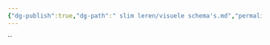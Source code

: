 ```yaml
---
{"dg-publish":true,"dg-path":" slim leren/visuele schema's.md","permalink":"/ slim leren/visuele schema's/","created":"2025-06-04T13:25:55.058+02:00","updated":"2025-06-03T21:43:16.276+02:00"}
---
```



``
<style> .container {font-family: sans-serif; text-align: center;} .button-wrapper button {z-index: 1;height: 40px; width: 100px; margin: 10px;padding: 5px;} .excalidraw .App-menu_top .buttonList { display: flex;} .excalidraw-wrapper { height: 800px; margin: 50px; position: relative;} :root[dir="ltr"] .excalidraw .layer-ui__wrapper .zen-mode-transition.App-menu_bottom--transition-left {transform: none;} </style><script src="https://cdn.jsdelivr.net/npm/react@17/umd/react.production.min.js"></script><script src="https://cdn.jsdelivr.net/npm/react-dom@17/umd/react-dom.production.min.js"></script><script type="text/javascript" src="https://cdn.jsdelivr.net/npm/@excalidraw/excalidraw@0/dist/excalidraw.production.min.js"></script><div id="Drawing_2025-03-13_1020.38.excalidraw.md1"></div><script>(function(){const InitialData={"type":"excalidraw","version":2,"source":"https://github.com/zsviczian/obsidian-excalidraw-plugin/releases/tag/2.9.2","elements":[{"id":"ElZB5f3x4llQ-mODspaz1","type":"line","x":-418.5,"y":-240.59375,"width":800,"height":8,"angle":0,"strokeColor":"#1e1e1e","backgroundColor":"transparent","fillStyle":"solid","strokeWidth":2,"strokeStyle":"solid","roughness":1,"opacity":100,"groupIds":[],"frameId":null,"index":"a0","roundness":{"type":2},"seed":885274155,"version":149,"versionNonce":20077509,"isDeleted":false,"boundElements":[],"updated":1741857744756,"link":null,"locked":false,"points":[[0,0],[800,8]],"lastCommittedPoint":null,"startBinding":null,"endBinding":null,"startArrowhead":null,"endArrowhead":null},{"id":"aMv6GolJ0O2Vq8wg04HEv","type":"line","x":-335.5,"y":-239.59375,"width":3,"height":56,"angle":0,"strokeColor":"#1e1e1e","backgroundColor":"transparent","fillStyle":"solid","strokeWidth":2,"strokeStyle":"solid","roughness":1,"opacity":100,"groupIds":[],"frameId":null,"index":"a1","roundness":{"type":2},"seed":1616681765,"version":16,"versionNonce":1214473765,"isDeleted":false,"boundElements":[],"updated":1741857765124,"link":null,"locked":false,"points":[[0,0],[-3,-56]],"lastCommittedPoint":null,"startBinding":null,"endBinding":null,"startArrowhead":null,"endArrowhead":null},{"id":"gs_4dFq6Kgf_EiS15-rbx","type":"line","x":-200.5,"y":-236.59375,"width":2,"height":78,"angle":0,"strokeColor":"#1e1e1e","backgroundColor":"transparent","fillStyle":"solid","strokeWidth":2,"strokeStyle":"solid","roughness":1,"opacity":100,"groupIds":[],"frameId":null,"index":"a2","roundness":{"type":2},"seed":96295301,"version":33,"versionNonce":1515796299,"isDeleted":false,"boundElements":[],"updated":1741857771024,"link":null,"locked":false,"points":[[0,0],[-2,-78]],"lastCommittedPoint":null,"startBinding":null,"endBinding":null,"startArrowhead":null,"endArrowhead":null},{"id":"n0H9KME-GVTWUby5y_TR5","type":"line","x":16.5,"y":-236.59375,"width":1,"height":47,"angle":0,"strokeColor":"#1e1e1e","backgroundColor":"transparent","fillStyle":"solid","strokeWidth":2,"strokeStyle":"solid","roughness":1,"opacity":100,"groupIds":[],"frameId":null,"index":"a3","roundness":{"type":2},"seed":2020218347,"version":22,"versionNonce":299564747,"isDeleted":false,"boundElements":[],"updated":1741857775124,"link":null,"locked":false,"points":[[0,0],[-1,-47]],"lastCommittedPoint":null,"startBinding":null,"endBinding":null,"startArrowhead":null,"endArrowhead":null},{"id":"DMqW-SEkgPmnFFIGJa0aI","type":"line","x":190.5,"y":-232.59375,"width":3,"height":86,"angle":0,"strokeColor":"#1e1e1e","backgroundColor":"transparent","fillStyle":"solid","strokeWidth":2,"strokeStyle":"solid","roughness":1,"opacity":100,"groupIds":[],"frameId":null,"index":"a4","roundness":{"type":2},"seed":2068245867,"version":82,"versionNonce":610607371,"isDeleted":false,"boundElements":[],"updated":1741857782124,"link":null,"locked":false,"points":[[0,0],[-3,-86]],"lastCommittedPoint":null,"startBinding":null,"endBinding":null,"startArrowhead":null,"endArrowhead":null},{"id":"mm4Q3yT8Cr6cUrhJzGjYT","type":"line","x":333.5,"y":-233.59375,"width":3,"height":114,"angle":0,"strokeColor":"#1e1e1e","backgroundColor":"transparent","fillStyle":"solid","strokeWidth":2,"strokeStyle":"solid","roughness":1,"opacity":100,"groupIds":[],"frameId":null,"index":"a5","roundness":{"type":2},"seed":1959970731,"version":54,"versionNonce":124146315,"isDeleted":false,"boundElements":[],"updated":1741857785825,"link":null,"locked":false,"points":[[0,0],[-3,-114]],"lastCommittedPoint":null,"startBinding":null,"endBinding":null,"startArrowhead":null,"endArrowhead":null},{"id":"NoMp_XJcno2FdDnA7lvRu","type":"arrow","x":379.5,"y":-231.59375,"width":20,"height":0,"angle":0,"strokeColor":"#1e1e1e","backgroundColor":"transparent","fillStyle":"solid","strokeWidth":2,"strokeStyle":"solid","roughness":1,"opacity":100,"groupIds":[],"frameId":null,"index":"a7","roundness":{"type":2},"seed":979284651,"version":12,"versionNonce":1693546091,"isDeleted":false,"boundElements":[],"updated":1741857813541,"link":null,"locked":false,"points":[[0,0],[20,0]],"lastCommittedPoint":null,"startBinding":null,"endBinding":null,"startArrowhead":null,"endArrowhead":"arrow","elbowed":false},{"id":"VODS1s5f","type":"text","x":-367.5,"y":-322.59375,"width":60.719940185546875,"height":25,"angle":0,"strokeColor":"#1e1e1e","backgroundColor":"transparent","fillStyle":"solid","strokeWidth":2,"strokeStyle":"solid","roughness":1,"opacity":100,"groupIds":[],"frameId":null,"index":"a9","roundness":null,"seed":414068549,"version":26,"versionNonce":1742741995,"isDeleted":false,"boundElements":[],"updated":1741857875824,"link":null,"locked":false,"text":"stap 1","rawText":"stap 1","fontSize":20,"fontFamily":5,"textAlign":"left","verticalAlign":"top","containerId":null,"originalText":"stap 1","autoResize":true,"lineHeight":1.25},{"id":"JbuYMb56","type":"text","x":-243.85997009277344,"y":-351.09375,"width":66.179931640625,"height":25,"angle":0,"strokeColor":"#1e1e1e","backgroundColor":"transparent","fillStyle":"solid","strokeWidth":2,"strokeStyle":"solid","roughness":1,"opacity":100,"groupIds":[],"frameId":null,"index":"aB","roundness":null,"seed":643515851,"version":32,"versionNonce":638441323,"isDeleted":false,"boundElements":[],"updated":1741857917706,"link":null,"locked":false,"text":"stap 2","rawText":"stap 2","fontSize":20,"fontFamily":5,"textAlign":"left","verticalAlign":"top","containerId":null,"originalText":"stap 2","autoResize":true,"lineHeight":1.25},{"id":"Z4ZeOHoW","type":"text","x":-18.859970092773438,"y":-318.09375,"width":64.33993530273438,"height":25,"angle":0,"strokeColor":"#1e1e1e","backgroundColor":"transparent","fillStyle":"solid","strokeWidth":2,"strokeStyle":"solid","roughness":1,"opacity":100,"groupIds":[],"frameId":null,"index":"aD","roundness":null,"seed":1390622181,"version":39,"versionNonce":649387589,"isDeleted":false,"boundElements":[],"updated":1741857922739,"link":null,"locked":false,"text":"stap 3","rawText":"stap 3","fontSize":20,"fontFamily":5,"textAlign":"left","verticalAlign":"top","containerId":null,"originalText":"stap 3","autoResize":true,"lineHeight":1.25},{"id":"N90xvrM2","type":"text","x":151.14002990722656,"y":-356.09375,"width":63.87992858886719,"height":25,"angle":0,"strokeColor":"#1e1e1e","backgroundColor":"transparent","fillStyle":"solid","strokeWidth":2,"strokeStyle":"solid","roughness":1,"opacity":100,"groupIds":[],"frameId":null,"index":"aF","roundness":null,"seed":260766059,"version":45,"versionNonce":1691006731,"isDeleted":false,"boundElements":[],"updated":1741857930123,"link":null,"locked":false,"text":"stap 4","rawText":"stap 4","fontSize":20,"fontFamily":5,"textAlign":"left","verticalAlign":"top","containerId":null,"originalText":"stap 4","autoResize":true,"lineHeight":1.25},{"id":"7HD0UzXm","type":"text","x":297.14002990722656,"y":-380.09375,"width":64.53993225097656,"height":25,"angle":0,"strokeColor":"#1e1e1e","backgroundColor":"transparent","fillStyle":"solid","strokeWidth":2,"strokeStyle":"solid","roughness":1,"opacity":100,"groupIds":[],"frameId":null,"index":"aH","roundness":null,"seed":1840304075,"version":42,"versionNonce":272046245,"isDeleted":false,"boundElements":[],"updated":1741857943276,"link":null,"locked":false,"text":"stap 5","rawText":"stap 5","fontSize":20,"fontFamily":5,"textAlign":"left","verticalAlign":"top","containerId":null,"originalText":"stap 5","autoResize":true,"lineHeight":1.25},{"id":"jO2MHjgP","type":"text","x":-410.5,"y":-217.59375,"width":197.37982177734375,"height":25,"angle":0,"strokeColor":"#1e1e1e","backgroundColor":"transparent","fillStyle":"solid","strokeWidth":2,"strokeStyle":"solid","roughness":1,"opacity":100,"groupIds":[],"frameId":null,"index":"aJ","roundness":null,"seed":2108355429,"version":26,"versionNonce":1184980677,"isDeleted":false,"boundElements":[],"updated":1741858433577,"link":null,"locked":false,"text":"tijdlijn: eerst en dan","rawText":"tijdlijn: eerst en dan","fontSize":20,"fontFamily":5,"textAlign":"left","verticalAlign":"top","containerId":null,"originalText":"tijdlijn: eerst en dan","autoResize":true,"lineHeight":1.25},{"id":"yJheRbMR7kzxA9UC6064B","type":"ellipse","x":-378.5,"y":-135.59375,"width":166,"height":162,"angle":0,"strokeColor":"#1e1e1e","backgroundColor":"transparent","fillStyle":"solid","strokeWidth":2,"strokeStyle":"solid","roughness":1,"opacity":100,"groupIds":[],"frameId":null,"index":"aK","roundness":{"type":2},"seed":1940169701,"version":103,"versionNonce":1490868939,"isDeleted":false,"boundElements":[],"updated":1741857969042,"link":null,"locked":false},{"id":"JJvx6Yp42t0oNmbIh6sSs","type":"ellipse","x":-291.5,"y":-136.59375,"width":166,"height":162,"angle":0,"strokeColor":"#1e1e1e","backgroundColor":"transparent","fillStyle":"solid","strokeWidth":2,"strokeStyle":"solid","roughness":1,"opacity":100,"groupIds":[],"frameId":null,"index":"aL","roundness":{"type":2},"seed":245462565,"version":155,"versionNonce":27761131,"isDeleted":false,"boundElements":[],"updated":1741857979341,"link":null,"locked":false},{"id":"mTATrVQV","type":"text","x":-331.5,"y":48.40625,"width":128.09988403320312,"height":75,"angle":0,"strokeColor":"#1e1e1e","backgroundColor":"transparent","fillStyle":"solid","strokeWidth":2,"strokeStyle":"solid","roughness":1,"opacity":100,"groupIds":[],"frameId":null,"index":"aM","roundness":null,"seed":468998955,"version":53,"versionNonce":187137099,"isDeleted":false,"boundElements":[],"updated":1741858382452,"link":null,"locked":false,"text":"venn diagram:\ngelijk en\nverschillend","rawText":"venn diagram: gelijk en verschillend","fontSize":20,"fontFamily":5,"textAlign":"left","verticalAlign":"top","containerId":null,"originalText":"venn diagram: gelijk en verschillend","autoResize":false,"lineHeight":1.25},{"id":"7UPzc1JG","type":"text","x":-332.5,"y":-58.59375,"width":11.519989013671875,"height":25,"angle":0,"strokeColor":"#1e1e1e","backgroundColor":"transparent","fillStyle":"solid","strokeWidth":2,"strokeStyle":"solid","roughness":1,"opacity":100,"groupIds":[],"frameId":null,"index":"aN","roundness":null,"seed":868427051,"version":4,"versionNonce":2013139211,"isDeleted":false,"boundElements":[],"updated":1741858012320,"link":null,"locked":false,"text":"a","rawText":"a","fontSize":20,"fontFamily":5,"textAlign":"left","verticalAlign":"top","containerId":null,"originalText":"a","autoResize":true,"lineHeight":1.25},{"id":"N36SQjpf","type":"text","x":-176.5,"y":-50.59375,"width":11.099990844726562,"height":25,"angle":0,"strokeColor":"#1e1e1e","backgroundColor":"transparent","fillStyle":"solid","strokeWidth":2,"strokeStyle":"solid","roughness":1,"opacity":100,"groupIds":[],"frameId":null,"index":"aO","roundness":null,"seed":1479510603,"version":4,"versionNonce":716900907,"isDeleted":false,"boundElements":[],"updated":1741858021683,"link":null,"locked":false,"text":"b","rawText":"b","fontSize":20,"fontFamily":5,"textAlign":"left","verticalAlign":"top","containerId":null,"originalText":"b","autoResize":true,"lineHeight":1.25},{"id":"vf618yZw","type":"text","x":-250.5,"y":-86.59375,"width":11.519989013671875,"height":25,"angle":0,"strokeColor":"#1e1e1e","backgroundColor":"transparent","fillStyle":"solid","strokeWidth":2,"strokeStyle":"solid","roughness":1,"opacity":100,"groupIds":[],"frameId":null,"index":"aP","roundness":null,"seed":1019591013,"version":6,"versionNonce":1210858053,"isDeleted":false,"boundElements":[],"updated":1741858033681,"link":null,"locked":false,"text":"a","rawText":"a","fontSize":20,"fontFamily":5,"textAlign":"left","verticalAlign":"top","containerId":null,"originalText":"a","autoResize":true,"lineHeight":1.25},{"id":"v6jPzrWm","type":"text","x":-266.5,"y":-55.59375,"width":21.259979248046875,"height":25,"angle":0,"strokeColor":"#1e1e1e","backgroundColor":"transparent","fillStyle":"solid","strokeWidth":2,"strokeStyle":"solid","roughness":1,"opacity":100,"groupIds":[],"frameId":null,"index":"aQ","roundness":null,"seed":429304229,"version":12,"versionNonce":973527173,"isDeleted":false,"boundElements":[],"updated":1741858053492,"link":null,"locked":false,"text":"en","rawText":"en","fontSize":20,"fontFamily":5,"textAlign":"left","verticalAlign":"top","containerId":null,"originalText":"en","autoResize":true,"lineHeight":1.25},{"id":"sMusfrwt","type":"text","x":-253.5,"y":-19.59375,"width":22,"height":25,"angle":0,"strokeColor":"#1e1e1e","backgroundColor":"transparent","fillStyle":"solid","strokeWidth":2,"strokeStyle":"solid","roughness":1,"opacity":100,"groupIds":[],"frameId":null,"index":"aR","roundness":null,"seed":204215371,"version":7,"versionNonce":646375083,"isDeleted":false,"boundElements":[],"updated":1741858049659,"link":null,"locked":false,"text":"b","rawText":"b","fontSize":20,"fontFamily":5,"textAlign":"left","verticalAlign":"top","containerId":null,"originalText":"b","autoResize":false,"lineHeight":1.25},{"id":"gHy1-JvJ1Zra0R6bXMB5p","type":"line","x":112.5,"y":-125.59375,"width":244,"height":2,"angle":0,"strokeColor":"#1e1e1e","backgroundColor":"transparent","fillStyle":"solid","strokeWidth":2,"strokeStyle":"solid","roughness":1,"opacity":100,"groupIds":[],"frameId":null,"index":"aS","roundness":{"type":2},"seed":1748223883,"version":127,"versionNonce":1689424965,"isDeleted":false,"boundElements":[],"updated":1741858087392,"link":null,"locked":false,"points":[[0,0],[128,1],[244,2]],"lastCommittedPoint":null,"startBinding":null,"endBinding":null,"startArrowhead":null,"endArrowhead":null},{"id":"lAo6XKXS6fopJJiWhDVXt","type":"line","x":231.5,"y":-123.59375,"width":0,"height":205,"angle":0,"strokeColor":"#1e1e1e","backgroundColor":"transparent","fillStyle":"solid","strokeWidth":2,"strokeStyle":"solid","roughness":1,"opacity":100,"groupIds":[],"frameId":null,"index":"aT","roundness":{"type":2},"seed":1212269477,"version":74,"versionNonce":236292229,"isDeleted":false,"boundElements":[],"updated":1741858093840,"link":null,"locked":false,"points":[[0,0],[0,205]],"lastCommittedPoint":null,"startBinding":null,"endBinding":null,"startArrowhead":null,"endArrowhead":null},{"id":"20iOGgS6","type":"text","x":154.5,"y":-147.59375,"width":37.199951171875,"height":25,"angle":0,"strokeColor":"#1e1e1e","backgroundColor":"transparent","fillStyle":"solid","strokeWidth":2,"strokeStyle":"solid","roughness":1,"opacity":100,"groupIds":[],"frameId":null,"index":"aU","roundness":null,"seed":1128983787,"version":7,"versionNonce":105968517,"isDeleted":false,"boundElements":[],"updated":1741858112376,"link":null,"locked":false,"text":"niet","rawText":"niet","fontSize":20,"fontFamily":5,"textAlign":"left","verticalAlign":"top","containerId":null,"originalText":"niet","autoResize":true,"lineHeight":1.25},{"id":"kWZWdaiy","type":"text","x":292.5,"y":-149.59375,"width":29.0999755859375,"height":25,"angle":0,"strokeColor":"#1e1e1e","backgroundColor":"transparent","fillStyle":"solid","strokeWidth":2,"strokeStyle":"solid","roughness":1,"opacity":100,"groupIds":[],"frameId":null,"index":"aX","roundness":null,"seed":1278303877,"version":6,"versionNonce":2062674283,"isDeleted":false,"boundElements":[],"updated":1741858121608,"link":null,"locked":false,"text":"wel","rawText":"wel","fontSize":20,"fontFamily":5,"textAlign":"left","verticalAlign":"top","containerId":null,"originalText":"wel","autoResize":true,"lineHeight":1.25},{"id":"OAAYH38c","type":"text","x":136.5,"y":88.40625,"width":213.039794921875,"height":25,"angle":0,"strokeColor":"#1e1e1e","backgroundColor":"transparent","fillStyle":"solid","strokeWidth":2,"strokeStyle":"solid","roughness":1,"opacity":100,"groupIds":[],"frameId":null,"index":"aY","roundness":null,"seed":57115659,"version":27,"versionNonce":1453822475,"isDeleted":false,"boundElements":[],"updated":1741858402302,"link":null,"locked":false,"text":"T-kaart: welles nietes","rawText":"T-kaart: welles nietes","fontSize":20,"fontFamily":5,"textAlign":"left","verticalAlign":"top","containerId":null,"originalText":"T-kaart: welles nietes","autoResize":true,"lineHeight":1.25},{"id":"aI1fRU3FKuM7IyY-6ELR-","type":"arrow","x":-366.5,"y":323.40625,"width":712,"height":3,"angle":0,"strokeColor":"#1e1e1e","backgroundColor":"transparent","fillStyle":"solid","strokeWidth":2,"strokeStyle":"solid","roughness":1,"opacity":100,"groupIds":[],"frameId":null,"index":"aa","roundness":{"type":2},"seed":1643990059,"version":130,"versionNonce":1292809931,"isDeleted":false,"boundElements":[],"updated":1741858167176,"link":null,"locked":false,"points":[[0,0],[712,3]],"lastCommittedPoint":null,"startBinding":null,"endBinding":null,"startArrowhead":null,"endArrowhead":"arrow","elbowed":false},{"id":"HejSiabGj2FIKTumb5Xlo","type":"line","x":-307.5,"y":229.40625,"width":90,"height":98,"angle":0,"strokeColor":"#1e1e1e","backgroundColor":"transparent","fillStyle":"solid","strokeWidth":2,"strokeStyle":"solid","roughness":1,"opacity":100,"groupIds":[],"frameId":null,"index":"ab","roundness":{"type":2},"seed":121873771,"version":63,"versionNonce":1418550117,"isDeleted":false,"boundElements":[],"updated":1741858177392,"link":null,"locked":false,"points":[[0,0],[90,98]],"lastCommittedPoint":null,"startBinding":null,"endBinding":null,"startArrowhead":null,"endArrowhead":null},{"id":"OkkzjRy_urBIuMkCn1kIK","type":"line","x":-148.24805254898968,"y":228.78733612071724,"width":90,"height":98,"angle":0,"strokeColor":"#1e1e1e","backgroundColor":"transparent","fillStyle":"solid","strokeWidth":2,"strokeStyle":"solid","roughness":1,"opacity":100,"groupIds":[],"frameId":null,"index":"ac","roundness":{"type":2},"seed":984971653,"version":108,"versionNonce":645596875,"isDeleted":false,"boundElements":[],"updated":1741858234276,"link":null,"locked":false,"points":[[0,0],[90,98]],"lastCommittedPoint":null,"startBinding":null,"endBinding":null,"startArrowhead":null,"endArrowhead":null},{"id":"HrD2UoheiaH7OX2kRLCwk","type":"line","x":-9.248052548989676,"y":224.78733612071724,"width":90,"height":98,"angle":0,"strokeColor":"#1e1e1e","backgroundColor":"transparent","fillStyle":"solid","strokeWidth":2,"strokeStyle":"solid","roughness":1,"opacity":100,"groupIds":[],"frameId":null,"index":"ad","roundness":{"type":2},"seed":868010917,"version":87,"versionNonce":951513611,"isDeleted":false,"boundElements":[],"updated":1741858208991,"link":null,"locked":false,"points":[[0,0],[90,98]],"lastCommittedPoint":null,"startBinding":null,"endBinding":null,"startArrowhead":null,"endArrowhead":null},{"id":"QX5pu25RxxCINKa2ZjjB5","type":"line","x":172.75194745101032,"y":227.78733612071724,"width":90,"height":98,"angle":0,"strokeColor":"#1e1e1e","backgroundColor":"transparent","fillStyle":"solid","strokeWidth":2,"strokeStyle":"solid","roughness":1,"opacity":100,"groupIds":[],"frameId":null,"index":"ae","roundness":{"type":2},"seed":100651461,"version":82,"versionNonce":1956596139,"isDeleted":false,"boundElements":[],"updated":1741858200227,"link":null,"locked":false,"points":[[0,0],[90,98]],"lastCommittedPoint":null,"startBinding":null,"endBinding":null,"startArrowhead":null,"endArrowhead":null},{"id":"-vkP0NN_Tsq2fFNP831SN","type":"line","x":-215.5,"y":328.40625,"width":97,"height":83,"angle":0,"strokeColor":"#1e1e1e","backgroundColor":"transparent","fillStyle":"solid","strokeWidth":2,"strokeStyle":"solid","roughness":1,"opacity":100,"groupIds":[],"frameId":null,"index":"af","roundness":{"type":2},"seed":250522309,"version":78,"versionNonce":1828236485,"isDeleted":false,"boundElements":[],"updated":1741858269243,"link":null,"locked":false,"points":[[0,0],[-97,83]],"lastCommittedPoint":null,"startBinding":null,"endBinding":null,"startArrowhead":null,"endArrowhead":null},{"id":"MEVmjQqGbBSbEOAguqe1P","type":"line","x":-55.99537411986854,"y":325.8783810023219,"width":97,"height":83,"angle":0,"strokeColor":"#1e1e1e","backgroundColor":"transparent","fillStyle":"solid","strokeWidth":2,"strokeStyle":"solid","roughness":1,"opacity":100,"groupIds":[],"frameId":null,"index":"ag","roundness":{"type":2},"seed":1668138725,"version":95,"versionNonce":1813991691,"isDeleted":false,"boundElements":[],"updated":1741858308226,"link":null,"locked":false,"points":[[0,0],[-97,83]],"lastCommittedPoint":null,"startBinding":null,"endBinding":null,"startArrowhead":null,"endArrowhead":null},{"id":"VU8sYXwslhzTq5RocSWpl","type":"line","x":80.00462588013147,"y":328.8783810023219,"width":97,"height":83,"angle":0,"strokeColor":"#1e1e1e","backgroundColor":"transparent","fillStyle":"solid","strokeWidth":2,"strokeStyle":"solid","roughness":1,"opacity":100,"groupIds":[],"frameId":null,"index":"ah","roundness":{"type":2},"seed":48228811,"version":98,"versionNonce":268419877,"isDeleted":false,"boundElements":[],"updated":1741858301192,"link":null,"locked":false,"points":[[0,0],[-97,83]],"lastCommittedPoint":null,"startBinding":null,"endBinding":null,"startArrowhead":null,"endArrowhead":null},{"id":"PNsa-G6VPhwOQ4BZ-V_hS","type":"line","x":264.00462588013147,"y":325.8783810023219,"width":97,"height":83,"angle":0,"strokeColor":"#1e1e1e","backgroundColor":"transparent","fillStyle":"solid","strokeWidth":2,"strokeStyle":"solid","roughness":1,"opacity":100,"groupIds":[],"frameId":null,"index":"ai","roundness":{"type":2},"seed":1753061803,"version":92,"versionNonce":2076601093,"isDeleted":false,"boundElements":[],"updated":1741858289874,"link":null,"locked":false,"points":[[0,0],[-97,83]],"lastCommittedPoint":null,"startBinding":null,"endBinding":null,"startArrowhead":null,"endArrowhead":null},{"id":"7WgbQnok","type":"text","x":-355.5,"y":437.40625,"width":348.2996520996094,"height":25,"angle":0,"strokeColor":"#1e1e1e","backgroundColor":"transparent","fillStyle":"solid","strokeWidth":2,"strokeStyle":"solid","roughness":1,"opacity":100,"groupIds":[],"frameId":null,"index":"aj","roundness":null,"seed":939912325,"version":38,"versionNonce":2124058475,"isDeleted":false,"boundElements":[],"updated":1741858350274,"link":null,"locked":false,"text":"visgraatdiagram: oorzaken en gevolg","rawText":"visgraatdiagram: oorzaken en gevolg","fontSize":20,"fontFamily":5,"textAlign":"left","verticalAlign":"top","containerId":null,"originalText":"visgraatdiagram: oorzaken en gevolg","autoResize":true,"lineHeight":1.25},{"id":"cganM7YZbClp306g9n-TM","type":"rectangle","x":-165.5,"y":519.40625,"width":307,"height":48,"angle":0,"strokeColor":"#1e1e1e","backgroundColor":"transparent","fillStyle":"solid","strokeWidth":2,"strokeStyle":"solid","roughness":1,"opacity":100,"groupIds":[],"frameId":null,"index":"am","roundness":{"type":3},"seed":1761785131,"version":117,"versionNonce":1000666987,"isDeleted":false,"boundElements":[{"type":"text","id":"YBW5GR2n"}],"updated":1741858751800,"link":null,"locked":false},{"id":"YBW5GR2n","type":"text","x":-38.66996765136719,"y":530.90625,"width":53.339935302734375,"height":25,"angle":0,"strokeColor":"#1e1e1e","backgroundColor":"transparent","fillStyle":"solid","strokeWidth":2,"strokeStyle":"solid","roughness":1,"opacity":100,"groupIds":[],"frameId":null,"index":"amV","roundness":null,"seed":168541541,"version":8,"versionNonce":320620645,"isDeleted":false,"boundElements":[],"updated":1741858759907,"link":null,"locked":false,"text":"start","rawText":"start","fontSize":20,"fontFamily":5,"textAlign":"center","verticalAlign":"middle","containerId":"cganM7YZbClp306g9n-TM","originalText":"start","autoResize":true,"lineHeight":1.25},{"id":"ogScas84q0Q8811iBbRgg","type":"line","x":-14.5,"y":567.40625,"width":0,"height":51,"angle":0,"strokeColor":"#1e1e1e","backgroundColor":"transparent","fillStyle":"solid","strokeWidth":2,"strokeStyle":"solid","roughness":1,"opacity":100,"groupIds":[],"frameId":null,"index":"an","roundness":{"type":2},"seed":1590215691,"version":34,"versionNonce":663344299,"isDeleted":false,"boundElements":[],"updated":1741858530193,"link":null,"locked":false,"points":[[0,0],[0,51]],"lastCommittedPoint":null,"startBinding":null,"endBinding":null,"startArrowhead":null,"endArrowhead":null},{"id":"Mv63MZ5orhGMXbP6EE_uX","type":"diamond","x":-91.5,"y":614.40625,"width":150,"height":76,"angle":0,"strokeColor":"#1e1e1e","backgroundColor":"transparent","fillStyle":"solid","strokeWidth":2,"strokeStyle":"solid","roughness":1,"opacity":100,"groupIds":[],"frameId":null,"index":"ao","roundness":{"type":2},"seed":73402187,"version":156,"versionNonce":1029560075,"isDeleted":false,"boundElements":[{"type":"text","id":"J2Lgn8yS"}],"updated":1741858759926,"link":null,"locked":false},{"id":"J2Lgn8yS","type":"text","x":-29.939987182617188,"y":639.90625,"width":26.879974365234375,"height":25,"angle":0,"strokeColor":"#1e1e1e","backgroundColor":"transparent","fillStyle":"solid","strokeWidth":2,"strokeStyle":"solid","roughness":1,"opacity":100,"groupIds":[],"frameId":null,"index":"aoV","roundness":null,"seed":1134556101,"version":6,"versionNonce":1775868933,"isDeleted":false,"boundElements":[],"updated":1741858763828,"link":null,"locked":false,"text":"als","rawText":"als","fontSize":20,"fontFamily":5,"textAlign":"center","verticalAlign":"middle","containerId":"Mv63MZ5orhGMXbP6EE_uX","originalText":"als","autoResize":true,"lineHeight":1.25},{"id":"-CCwb5R8463Y367t9CUWQ","type":"line","x":-87.5,"y":654.40625,"width":63,"height":0,"angle":0,"strokeColor":"#1e1e1e","backgroundColor":"transparent","fillStyle":"solid","strokeWidth":2,"strokeStyle":"solid","roughness":1,"opacity":100,"groupIds":[],"frameId":null,"index":"ap","roundness":{"type":2},"seed":1511266571,"version":54,"versionNonce":422814955,"isDeleted":false,"boundElements":[],"updated":1741858601692,"link":null,"locked":false,"points":[[0,0],[-63,0]],"lastCommittedPoint":null,"startBinding":null,"endBinding":null,"startArrowhead":null,"endArrowhead":null},{"id":"dNWBOw49DdQVXNJoIUivD","type":"line","x":-150.5,"y":655.40625,"width":3,"height":82,"angle":0,"strokeColor":"#1e1e1e","backgroundColor":"transparent","fillStyle":"solid","strokeWidth":2,"strokeStyle":"solid","roughness":1,"opacity":100,"groupIds":[],"frameId":null,"index":"aq","roundness":{"type":2},"seed":2028326795,"version":52,"versionNonce":77690827,"isDeleted":false,"boundElements":[],"updated":1741858614308,"link":null,"locked":false,"points":[[0,0],[3,82]],"lastCommittedPoint":null,"startBinding":null,"endBinding":null,"startArrowhead":null,"endArrowhead":null},{"id":"OB3pzQyhjSW6MIMuGxlER","type":"line","x":56.5,"y":656.40625,"width":164,"height":0,"angle":0,"strokeColor":"#1e1e1e","backgroundColor":"transparent","fillStyle":"solid","strokeWidth":2,"strokeStyle":"solid","roughness":1,"opacity":100,"groupIds":[],"frameId":null,"index":"ar","roundness":{"type":2},"seed":279996709,"version":91,"versionNonce":134570309,"isDeleted":false,"boundElements":[],"updated":1741858700627,"link":null,"locked":false,"points":[[0,0],[164,0]],"lastCommittedPoint":null,"startBinding":null,"endBinding":null,"startArrowhead":null,"endArrowhead":null},{"id":"pABhVkmARcLonQZ9exl_h","type":"line","x":221.5,"y":658.40625,"width":0,"height":154,"angle":0,"strokeColor":"#1e1e1e","backgroundColor":"transparent","fillStyle":"solid","strokeWidth":2,"strokeStyle":"solid","roughness":1,"opacity":100,"groupIds":[],"frameId":null,"index":"as","roundness":{"type":2},"seed":1907552421,"version":77,"versionNonce":76337131,"isDeleted":false,"boundElements":[],"updated":1741858707808,"link":null,"locked":false,"points":[[0,0],[0,154]],"lastCommittedPoint":null,"startBinding":null,"endBinding":null,"startArrowhead":null,"endArrowhead":null},{"id":"lOxBZcSzEpIFp7G_8MD2c","type":"rectangle","x":-246.5,"y":743.40625,"width":196,"height":73,"angle":0,"strokeColor":"#1e1e1e","backgroundColor":"transparent","fillStyle":"solid","strokeWidth":2,"strokeStyle":"solid","roughness":1,"opacity":100,"groupIds":[],"frameId":null,"index":"at","roundness":{"type":3},"seed":367106699,"version":98,"versionNonce":1320181541,"isDeleted":false,"boundElements":[{"type":"text","id":"8vgac4i8"}],"updated":1741858782210,"link":null,"locked":false},{"id":"8vgac4i8","type":"text","x":-176.3299789428711,"y":767.40625,"width":55.65995788574219,"height":25,"angle":0,"strokeColor":"#1e1e1e","backgroundColor":"transparent","fillStyle":"solid","strokeWidth":2,"strokeStyle":"solid","roughness":1,"opacity":100,"groupIds":[],"frameId":null,"index":"atV","roundness":null,"seed":266332939,"version":11,"versionNonce":327266277,"isDeleted":false,"boundElements":[],"updated":1741858804322,"link":null,"locked":false,"text":"dan A","rawText":"dan A","fontSize":20,"fontFamily":5,"textAlign":"center","verticalAlign":"middle","containerId":"lOxBZcSzEpIFp7G_8MD2c","originalText":"dan A","autoResize":true,"lineHeight":1.25},{"id":"Bdx139oevL72-KIDNao5I","type":"rectangle","x":60.5,"y":813.40625,"width":323,"height":62,"angle":0,"strokeColor":"#1e1e1e","backgroundColor":"transparent","fillStyle":"solid","strokeWidth":2,"strokeStyle":"solid","roughness":1,"opacity":100,"groupIds":[],"frameId":null,"index":"au","roundness":{"type":3},"seed":1788384971,"version":109,"versionNonce":1206831813,"isDeleted":false,"boundElements":[{"type":"text","id":"Yp91sjed"}],"updated":1741858787542,"link":null,"locked":false},{"id":"Yp91sjed","type":"text","x":193.3200225830078,"y":831.90625,"width":57.359954833984375,"height":25,"angle":0,"strokeColor":"#1e1e1e","backgroundColor":"transparent","fillStyle":"solid","strokeWidth":2,"strokeStyle":"solid","roughness":1,"opacity":100,"groupIds":[],"frameId":null,"index":"auV","roundness":null,"seed":1643369835,"version":9,"versionNonce":897085643,"isDeleted":false,"boundElements":[],"updated":1741858815662,"link":null,"locked":false,"text":"dan B","rawText":"dan B","fontSize":20,"fontFamily":5,"textAlign":"center","verticalAlign":"middle","containerId":"Bdx139oevL72-KIDNao5I","originalText":"dan B","autoResize":true,"lineHeight":1.25},{"id":"4i1DtzMx","type":"text","x":-132.5,"y":632.40625,"width":18.079986572265625,"height":25,"angle":0,"strokeColor":"#1e1e1e","backgroundColor":"transparent","fillStyle":"solid","strokeWidth":2,"strokeStyle":"solid","roughness":1,"opacity":100,"groupIds":[],"frameId":null,"index":"av","roundness":null,"seed":1790038885,"version":7,"versionNonce":1503393067,"isDeleted":false,"boundElements":[],"updated":1741858771164,"link":null,"locked":false,"text":"ja","rawText":"ja","fontSize":20,"fontFamily":5,"textAlign":"left","verticalAlign":"top","containerId":null,"originalText":"ja","autoResize":true,"lineHeight":1.25},{"id":"FvlcDgyw","type":"text","x":116.5,"y":632.40625,"width":31.999969482421875,"height":25,"angle":0,"strokeColor":"#1e1e1e","backgroundColor":"transparent","fillStyle":"solid","strokeWidth":2,"strokeStyle":"solid","roughness":1,"opacity":100,"groupIds":[],"frameId":null,"index":"az","roundness":null,"seed":1727173669,"version":8,"versionNonce":1345007723,"isDeleted":false,"boundElements":[],"updated":1741858782190,"link":null,"locked":false,"text":"nee","rawText":"nee","fontSize":20,"fontFamily":5,"textAlign":"left","verticalAlign":"top","containerId":null,"originalText":"nee","autoResize":true,"lineHeight":1.25},{"id":"RGm9uVEl","type":"text","x":-289.5,"y":869.40625,"width":236.51979064941406,"height":25,"angle":0,"strokeColor":"#1e1e1e","backgroundColor":"transparent","fillStyle":"solid","strokeWidth":2,"strokeStyle":"solid","roughness":1,"opacity":100,"groupIds":[],"frameId":null,"index":"b02","roundness":null,"seed":512805259,"version":29,"versionNonce":808626821,"isDeleted":false,"boundElements":[],"updated":1741859231617,"link":null,"locked":false,"text":"flowchart: keuzes maken","rawText":"flowchart: keuzes maken","fontSize":20,"fontFamily":5,"textAlign":"left","verticalAlign":"top","containerId":null,"originalText":"flowchart: keuzes maken","autoResize":true,"lineHeight":1.25},{"id":"WxlNP2BU7mG7AUbaR6DNu","type":"ellipse","x":-83.5,"y":961.40625,"width":144,"height":128,"angle":0,"strokeColor":"#1e1e1e","backgroundColor":"transparent","fillStyle":"solid","strokeWidth":2,"strokeStyle":"solid","roughness":1,"opacity":100,"groupIds":[],"frameId":null,"index":"b03","roundness":{"type":2},"seed":1452614149,"version":76,"versionNonce":1703694027,"isDeleted":false,"boundElements":[{"id":"GVexGm-y_3oA8QP-25vYM","type":"arrow"},{"id":"lJCYjAWrzBiLHJclWPVbI","type":"arrow"},{"type":"text","id":"jpHc82wZ"}],"updated":1741859038899,"link":null,"locked":false},{"id":"jpHc82wZ","type":"text","x":-15.681684888497827,"y":1013.1514160040609,"width":8.539993286132812,"height":25,"angle":0,"strokeColor":"#1e1e1e","backgroundColor":"transparent","fillStyle":"solid","strokeWidth":2,"strokeStyle":"solid","roughness":1,"opacity":100,"groupIds":[],"frameId":null,"index":"b03V","roundness":null,"seed":595419141,"version":6,"versionNonce":1112070213,"isDeleted":false,"boundElements":[],"updated":1741859043070,"link":null,"locked":false,"text":"1","rawText":"1","fontSize":20,"fontFamily":5,"textAlign":"center","verticalAlign":"middle","containerId":"WxlNP2BU7mG7AUbaR6DNu","originalText":"1","autoResize":true,"lineHeight":1.25},{"id":"m_9DS1CIeUAmzmgjOdLGq","type":"ellipse","x":136.5,"y":1073.40625,"width":144,"height":128,"angle":0,"strokeColor":"#1e1e1e","backgroundColor":"transparent","fillStyle":"solid","strokeWidth":2,"strokeStyle":"solid","roughness":1,"opacity":100,"groupIds":[],"frameId":null,"index":"b05","roundness":{"type":2},"seed":183489739,"version":116,"versionNonce":602534187,"isDeleted":false,"boundElements":[{"id":"GVexGm-y_3oA8QP-25vYM","type":"arrow"},{"id":"CtCIwN8WIaJJryWfBr1NC","type":"arrow"},{"type":"text","id":"UQhWztWt"}],"updated":1741859043090,"link":null,"locked":false},{"id":"UQhWztWt","type":"text","x":201.5883193839631,"y":1125.151416004061,"width":13.999984741210938,"height":25,"angle":0,"strokeColor":"#1e1e1e","backgroundColor":"transparent","fillStyle":"solid","strokeWidth":2,"strokeStyle":"solid","roughness":1,"opacity":100,"groupIds":[],"frameId":null,"index":"b05V","roundness":null,"seed":577734565,"version":6,"versionNonce":1331810981,"isDeleted":false,"boundElements":[],"updated":1741859046453,"link":null,"locked":false,"text":"2","rawText":"2","fontSize":20,"fontFamily":5,"textAlign":"center","verticalAlign":"middle","containerId":"m_9DS1CIeUAmzmgjOdLGq","originalText":"2","autoResize":true,"lineHeight":1.25},{"id":"9uTQVjOI5geu9hBCqurSu","type":"ellipse","x":-280.5,"y":1070.40625,"width":144,"height":128,"angle":0,"strokeColor":"#1e1e1e","backgroundColor":"transparent","fillStyle":"solid","strokeWidth":2,"strokeStyle":"solid","roughness":1,"opacity":100,"groupIds":[],"frameId":null,"index":"b06","roundness":{"type":2},"seed":175203499,"version":132,"versionNonce":1219636331,"isDeleted":false,"boundElements":[{"id":"qqb5shX9ub_M9U2EX4vG5","type":"arrow"},{"id":"lJCYjAWrzBiLHJclWPVbI","type":"arrow"},{"type":"text","id":"JbMZ00jL"}],"updated":1741859050507,"link":null,"locked":false},{"id":"JbMZ00jL","type":"text","x":-214.261679090158,"y":1122.151416004061,"width":11.699981689453125,"height":25,"angle":0,"strokeColor":"#1e1e1e","backgroundColor":"transparent","fillStyle":"solid","strokeWidth":2,"strokeStyle":"solid","roughness":1,"opacity":100,"groupIds":[],"frameId":null,"index":"b06V","roundness":null,"seed":1133492325,"version":6,"versionNonce":1555383141,"isDeleted":false,"boundElements":[],"updated":1741859058702,"link":null,"locked":false,"text":"4","rawText":"4","fontSize":20,"fontFamily":5,"textAlign":"center","verticalAlign":"middle","containerId":"9uTQVjOI5geu9hBCqurSu","originalText":"4","autoResize":true,"lineHeight":1.25},{"id":"13CquuzHWDX9g4DHdJwUH","type":"ellipse","x":-81.5,"y":1196.40625,"width":144,"height":128,"angle":0,"strokeColor":"#1e1e1e","backgroundColor":"transparent","fillStyle":"solid","strokeWidth":2,"strokeStyle":"solid","roughness":1,"opacity":100,"groupIds":[],"frameId":null,"index":"b07","roundness":{"type":2},"seed":671776907,"version":109,"versionNonce":623892683,"isDeleted":false,"boundElements":[{"id":"CtCIwN8WIaJJryWfBr1NC","type":"arrow"},{"id":"qqb5shX9ub_M9U2EX4vG5","type":"arrow"},{"type":"text","id":"9v5G1QVf"}],"updated":1741859046473,"link":null,"locked":false},{"id":"9v5G1QVf","type":"text","x":-15.491682447091577,"y":1248.151416004061,"width":12.159988403320312,"height":25,"angle":0,"strokeColor":"#1e1e1e","backgroundColor":"transparent","fillStyle":"solid","strokeWidth":2,"strokeStyle":"solid","roughness":1,"opacity":100,"groupIds":[],"frameId":null,"index":"b07V","roundness":null,"seed":1798977029,"version":6,"versionNonce":433070341,"isDeleted":false,"boundElements":[],"updated":1741859050486,"link":null,"locked":false,"text":"3","rawText":"3","fontSize":20,"fontFamily":5,"textAlign":"center","verticalAlign":"middle","containerId":"13CquuzHWDX9g4DHdJwUH","originalText":"3","autoResize":true,"lineHeight":1.25},{"id":"GVexGm-y_3oA8QP-25vYM","type":"arrow","x":62.4883526710306,"y":1026.945976479922,"width":147.13385778056107,"height":56.007680896615284,"angle":0,"strokeColor":"#1e1e1e","backgroundColor":"transparent","fillStyle":"solid","strokeWidth":2,"strokeStyle":"solid","roughness":1,"opacity":100,"groupIds":[],"frameId":null,"index":"b08","roundness":{"type":2},"seed":438510405,"version":85,"versionNonce":1310218118,"isDeleted":false,"boundElements":[],"updated":1742140179524,"link":null,"locked":false,"points":[[0,0],[100.0116473289694,-10.53972647992191],[147.13385778056107,45.467954416693374]],"lastCommittedPoint":null,"startBinding":{"elementId":"WxlNP2BU7mG7AUbaR6DNu","focus":0.13042723524584277,"gap":2.008489830001764,"fixedPoint":null},"endBinding":{"elementId":"m_9DS1CIeUAmzmgjOdLGq","focus":0.44342623200556447,"gap":1,"fixedPoint":null},"startArrowhead":null,"endArrowhead":"arrow","elbowed":false},{"id":"CtCIwN8WIaJJryWfBr1NC","type":"arrow","x":178.51959332122743,"y":1197.0213788753156,"width":115.73858715409142,"height":72.48520861495399,"angle":0,"strokeColor":"#1e1e1e","backgroundColor":"transparent","fillStyle":"solid","strokeWidth":2,"strokeStyle":"solid","roughness":1,"opacity":100,"groupIds":[],"frameId":null,"index":"b09","roundness":{"type":2},"seed":8061579,"version":84,"versionNonce":1038443654,"isDeleted":false,"boundElements":[],"updated":1742140179528,"link":null,"locked":false,"points":[[0,0],[-16.019593321227433,56.38487112468442],[-115.73858715409142,72.48520861495399]],"lastCommittedPoint":null,"startBinding":{"elementId":"m_9DS1CIeUAmzmgjOdLGq","focus":0.14462858462085446,"gap":1.325018917775708,"fixedPoint":null},"endBinding":{"elementId":"13CquuzHWDX9g4DHdJwUH","focus":0.27465312305369866,"gap":1,"fixedPoint":null},"startArrowhead":null,"endArrowhead":"arrow","elbowed":false},{"id":"qqb5shX9ub_M9U2EX4vG5","type":"arrow","x":-70.83682512560858,"y":1225.16133802398,"width":89.2861375781221,"height":42.077515059244206,"angle":0,"strokeColor":"#1e1e1e","backgroundColor":"transparent","fillStyle":"solid","strokeWidth":2,"strokeStyle":"solid","roughness":1,"opacity":100,"groupIds":[],"frameId":null,"index":"b0A","roundness":{"type":2},"seed":535823749,"version":73,"versionNonce":1444078534,"isDeleted":false,"boundElements":[],"updated":1742140179529,"link":null,"locked":false,"points":[[0,0],[-65.66317487439142,-4.755088023980079],[-89.2861375781221,-42.077515059244206]],"lastCommittedPoint":null,"startBinding":{"elementId":"13CquuzHWDX9g4DHdJwUH","focus":0.4450419324985913,"gap":1,"fixedPoint":null},"endBinding":{"elementId":"9uTQVjOI5geu9hBCqurSu","focus":-0.1561387907158185,"gap":1,"fixedPoint":null},"startArrowhead":null,"endArrowhead":"arrow","elbowed":false},{"id":"lJCYjAWrzBiLHJclWPVbI","type":"arrow","x":-168.12017191751625,"y":1080.2558690347362,"width":84.69005254356841,"height":47.84961903473618,"angle":0,"strokeColor":"#1e1e1e","backgroundColor":"transparent","fillStyle":"solid","strokeWidth":2,"strokeStyle":"solid","roughness":1,"opacity":100,"groupIds":[],"frameId":null,"index":"b0B","roundness":{"type":2},"seed":135266091,"version":94,"versionNonce":1479081286,"isDeleted":false,"boundElements":[],"updated":1742140179527,"link":null,"locked":false,"points":[[0,0],[25.620171917516245,-47.84961903473618],[84.69005254356841,-43.762020738422734]],"lastCommittedPoint":null,"startBinding":{"elementId":"9uTQVjOI5geu9hBCqurSu","focus":0.1071449239218649,"gap":1,"fixedPoint":null},"endBinding":{"elementId":"WxlNP2BU7mG7AUbaR6DNu","focus":-0.23288733924810573,"gap":1,"fixedPoint":null},"startArrowhead":null,"endArrowhead":"arrow","elbowed":false},{"id":"HgiLxW8D","type":"text","x":-311.5,"y":1302.40625,"width":189.69981384277344,"height":25,"angle":0,"strokeColor":"#1e1e1e","backgroundColor":"transparent","fillStyle":"solid","strokeWidth":2,"strokeStyle":"solid","roughness":1,"opacity":100,"groupIds":[],"frameId":null,"index":"b0C","roundness":null,"seed":107056837,"version":49,"versionNonce":1848131877,"isDeleted":false,"boundElements":[],"updated":1741859194150,"link":null,"locked":false,"text":"cyclus: opeenvolging","rawText":"cyclus: opeenvolging","fontSize":20,"fontFamily":5,"textAlign":"left","verticalAlign":"top","containerId":null,"originalText":"cyclus: opeenvolging","autoResize":true,"lineHeight":1.25},{"id":"jZGGNvvc2bb3b5djZM9Ph","type":"line","x":-287.5,"y":1433.40625,"width":139,"height":138,"angle":0,"strokeColor":"#1e1e1e","backgroundColor":"transparent","fillStyle":"solid","strokeWidth":2,"strokeStyle":"solid","roughness":1,"opacity":100,"groupIds":[],"frameId":null,"index":"b0D","roundness":{"type":2},"seed":1649305835,"version":55,"versionNonce":624687717,"isDeleted":false,"boundElements":[],"updated":1741859094483,"link":null,"locked":false,"points":[[0,0],[139,138]],"lastCommittedPoint":null,"startBinding":null,"endBinding":null,"startArrowhead":null,"endArrowhead":null},{"id":"Z9zjPuWari5bWHWIT-oXk","type":"line","x":-148.5,"y":1571.40625,"width":158,"height":141,"angle":0,"strokeColor":"#1e1e1e","backgroundColor":"transparent","fillStyle":"solid","strokeWidth":2,"strokeStyle":"solid","roughness":1,"opacity":100,"groupIds":[],"frameId":null,"index":"b0E","roundness":{"type":2},"seed":452552133,"version":61,"versionNonce":1131794379,"isDeleted":false,"boundElements":[],"updated":1741859096717,"link":null,"locked":false,"points":[[0,0],[158,-141]],"lastCommittedPoint":null,"startBinding":null,"endBinding":null,"startArrowhead":null,"endArrowhead":null},{"id":"PVWDPzm5a7sKBEPgpSNzq","type":"line","x":-148.5,"y":1572.40625,"width":4,"height":190,"angle":0,"strokeColor":"#1e1e1e","backgroundColor":"transparent","fillStyle":"solid","strokeWidth":2,"strokeStyle":"solid","roughness":1,"opacity":100,"groupIds":[],"frameId":null,"index":"b0F","roundness":{"type":2},"seed":861904491,"version":80,"versionNonce":1915934571,"isDeleted":false,"boundElements":[],"updated":1741859101467,"link":null,"locked":false,"points":[[0,0],[4,190]],"lastCommittedPoint":null,"startBinding":null,"endBinding":null,"startArrowhead":null,"endArrowhead":null},{"id":"qEl1LDtH","type":"text","x":-202.5,"y":1441.40625,"width":81.5399169921875,"height":25,"angle":0,"strokeColor":"#1e1e1e","backgroundColor":"transparent","fillStyle":"solid","strokeWidth":2,"strokeStyle":"solid","roughness":1,"opacity":100,"groupIds":[],"frameId":null,"index":"b0G","roundness":null,"seed":5943819,"version":11,"versionNonce":1383763429,"isDeleted":false,"boundElements":[],"updated":1741859116599,"link":null,"locked":false,"text":"aspect 1","rawText":"aspect 1","fontSize":20,"fontFamily":5,"textAlign":"left","verticalAlign":"top","containerId":null,"originalText":"aspect 1","autoResize":true,"lineHeight":1.25},{"id":"H6TxPiKU","type":"text","x":-70.5,"y":1596.40625,"width":86.99990844726562,"height":25,"angle":0,"strokeColor":"#1e1e1e","backgroundColor":"transparent","fillStyle":"solid","strokeWidth":2,"strokeStyle":"solid","roughness":1,"opacity":100,"groupIds":[],"frameId":null,"index":"b0H","roundness":null,"seed":1511622981,"version":11,"versionNonce":2072246219,"isDeleted":false,"boundElements":[],"updated":1741859122199,"link":null,"locked":false,"text":"aspect 2","rawText":"aspect 2","fontSize":20,"fontFamily":5,"textAlign":"left","verticalAlign":"top","containerId":null,"originalText":"aspect 2","autoResize":true,"lineHeight":1.25},{"id":"hGFO2jEN","type":"text","x":-318.5,"y":1604.40625,"width":85.159912109375,"height":25,"angle":0,"strokeColor":"#1e1e1e","backgroundColor":"transparent","fillStyle":"solid","strokeWidth":2,"strokeStyle":"solid","roughness":1,"opacity":100,"groupIds":[],"frameId":null,"index":"b0I","roundness":null,"seed":392742507,"version":11,"versionNonce":770631557,"isDeleted":false,"boundElements":[],"updated":1741859139289,"link":null,"locked":false,"text":"aspect 3","rawText":"aspect 3","fontSize":20,"fontFamily":5,"textAlign":"left","verticalAlign":"top","containerId":null,"originalText":"aspect 3","autoResize":true,"lineHeight":1.25},{"id":"UKUHWWMK","type":"text","x":-273.5,"y":1768.40625,"width":444.279541015625,"height":25,"angle":0,"strokeColor":"#1e1e1e","backgroundColor":"transparent","fillStyle":"solid","strokeWidth":2,"strokeStyle":"solid","roughness":1,"opacity":100,"groupIds":[],"frameId":null,"index":"b0L","roundness":null,"seed":1511598827,"version":54,"versionNonce":1835230245,"isDeleted":false,"boundElements":[],"updated":1741859281707,"link":null,"locked":false,"text":"Y-diagram: hetzelfde drie keer anders bekeken","rawText":"Y-diagram: hetzelfde drie keer anders bekeken","fontSize":20,"fontFamily":5,"textAlign":"left","verticalAlign":"top","containerId":null,"originalText":"Y-diagram: hetzelfde drie keer anders bekeken","autoResize":true,"lineHeight":1.25},{"id":"de7vTbSo_SkidZME6_C0w","type":"rectangle","x":-303.5,"y":1905.40625,"width":172,"height":81,"angle":0,"strokeColor":"#1e1e1e","backgroundColor":"transparent","fillStyle":"solid","strokeWidth":2,"strokeStyle":"solid","roughness":1,"opacity":100,"groupIds":[],"frameId":null,"index":"b0M","roundness":{"type":3},"seed":1175295877,"version":56,"versionNonce":876236677,"isDeleted":false,"boundElements":[{"id":"iRmZ1mFghvudcfWohDR9L","type":"arrow"}],"updated":1741859354541,"link":null,"locked":false},{"id":"FD6nEN7b2tajqCMM2_Zr1","type":"rectangle","x":-301.5,"y":1994.90625,"width":172,"height":81,"angle":0,"strokeColor":"#1e1e1e","backgroundColor":"transparent","fillStyle":"solid","strokeWidth":2,"strokeStyle":"solid","roughness":1,"opacity":100,"groupIds":[],"frameId":null,"index":"b0N","roundness":{"type":3},"seed":1546543947,"version":84,"versionNonce":1958837701,"isDeleted":false,"boundElements":[{"id":"QesGfl0vvUqW-jdLC-BNp","type":"arrow"}],"updated":1741859366159,"link":null,"locked":false},{"id":"9rnyvVwi2YYxEDz0U4CY3","type":"rectangle","x":-301.5,"y":2082.90625,"width":172,"height":81,"angle":0,"strokeColor":"#1e1e1e","backgroundColor":"transparent","fillStyle":"solid","strokeWidth":2,"strokeStyle":"solid","roughness":1,"opacity":100,"groupIds":[],"frameId":null,"index":"b0O","roundness":{"type":3},"seed":681345835,"version":97,"versionNonce":1109274667,"isDeleted":false,"boundElements":[{"id":"kTjxfpjJG9m4Wt4o7fJz4","type":"arrow"}],"updated":1741859370503,"link":null,"locked":false},{"id":"82PAjRDZ3bP0mS0Dg7PZC","type":"rectangle","x":-18.5,"y":1910.90625,"width":172,"height":81,"angle":0,"strokeColor":"#1e1e1e","backgroundColor":"transparent","fillStyle":"solid","strokeWidth":2,"strokeStyle":"solid","roughness":1,"opacity":100,"groupIds":[],"frameId":null,"index":"b0P","roundness":{"type":3},"seed":1034694411,"version":153,"versionNonce":397800005,"isDeleted":false,"boundElements":[{"id":"iRmZ1mFghvudcfWohDR9L","type":"arrow"}],"updated":1741859354542,"link":null,"locked":false},{"id":"A_dlhc_hRcMUmzM5Y22us","type":"rectangle","x":-20.5,"y":1999.90625,"width":172,"height":81,"angle":0,"strokeColor":"#1e1e1e","backgroundColor":"transparent","fillStyle":"solid","strokeWidth":2,"strokeStyle":"solid","roughness":1,"opacity":100,"groupIds":[],"frameId":null,"index":"b0Q","roundness":{"type":3},"seed":1941497579,"version":94,"versionNonce":1651937413,"isDeleted":false,"boundElements":[{"id":"QesGfl0vvUqW-jdLC-BNp","type":"arrow"}],"updated":1741859366159,"link":null,"locked":false},{"id":"fdr1oxjD_kBw4oGUIJCy_","type":"rectangle","x":-19.5,"y":2088.90625,"width":172,"height":81,"angle":0,"strokeColor":"#1e1e1e","backgroundColor":"transparent","fillStyle":"solid","strokeWidth":2,"strokeStyle":"solid","roughness":1,"opacity":100,"groupIds":[],"frameId":null,"index":"b0R","roundness":{"type":3},"seed":1724787403,"version":102,"versionNonce":1877631339,"isDeleted":false,"boundElements":[{"id":"kTjxfpjJG9m4Wt4o7fJz4","type":"arrow"}],"updated":1741859370503,"link":null,"locked":false},{"id":"iRmZ1mFghvudcfWohDR9L","type":"arrow","x":-131.5,"y":1944.40625,"width":114,"height":7,"angle":0,"strokeColor":"#1e1e1e","backgroundColor":"transparent","fillStyle":"solid","strokeWidth":2,"strokeStyle":"solid","roughness":1,"opacity":100,"groupIds":[],"frameId":null,"index":"b0S","roundness":{"type":2},"seed":342028613,"version":43,"versionNonce":498079461,"isDeleted":false,"boundElements":[],"updated":1741859354541,"link":null,"locked":false,"points":[[0,0],[114,7]],"lastCommittedPoint":null,"startBinding":{"elementId":"de7vTbSo_SkidZME6_C0w","focus":-0.14811266526154437,"gap":1,"fixedPoint":null},"endBinding":{"elementId":"82PAjRDZ3bP0mS0Dg7PZC","focus":-0.11400651465798047,"gap":1,"fixedPoint":null},"startArrowhead":null,"endArrowhead":"arrow","elbowed":false},{"id":"QesGfl0vvUqW-jdLC-BNp","type":"arrow","x":-121.5,"y":2044.40625,"width":101,"height":1,"angle":0,"strokeColor":"#1e1e1e","backgroundColor":"transparent","fillStyle":"solid","strokeWidth":2,"strokeStyle":"solid","roughness":1,"opacity":100,"groupIds":[],"frameId":null,"index":"b0T","roundness":{"type":2},"seed":959964421,"version":35,"versionNonce":431455525,"isDeleted":false,"boundElements":[],"updated":1741859366159,"link":null,"locked":false,"points":[[0,0],[101,1]],"lastCommittedPoint":null,"startBinding":{"elementId":"FD6nEN7b2tajqCMM2_Zr1","focus":0.19513947084879688,"gap":8,"fixedPoint":null},"endBinding":{"elementId":"A_dlhc_hRcMUmzM5Y22us","focus":-0.14150604573207234,"gap":1,"fixedPoint":null},"startArrowhead":null,"endArrowhead":"arrow","elbowed":false},{"id":"kTjxfpjJG9m4Wt4o7fJz4","type":"arrow","x":-131.5,"y":2120.40625,"width":106,"height":1,"angle":0,"strokeColor":"#1e1e1e","backgroundColor":"transparent","fillStyle":"solid","strokeWidth":2,"strokeStyle":"solid","roughness":1,"opacity":100,"groupIds":[],"frameId":null,"index":"b0U","roundness":{"type":2},"seed":1177511147,"version":35,"versionNonce":316469963,"isDeleted":false,"boundElements":[],"updated":1741859370503,"link":null,"locked":false,"points":[[0,0],[106,1]],"lastCommittedPoint":null,"startBinding":{"elementId":"9rnyvVwi2YYxEDz0U4CY3","focus":-0.091801781228591,"gap":1,"fixedPoint":null},"endBinding":{"elementId":"fdr1oxjD_kBw4oGUIJCy_","focus":0.1726421557433204,"gap":6,"fixedPoint":null},"startArrowhead":null,"endArrowhead":"arrow","elbowed":false},{"id":"9E2uv0yr","type":"text","x":-165.479561903785,"y":2224.488197833335,"width":226.4597625732422,"height":25,"angle":0,"strokeColor":"#1e1e1e","backgroundColor":"transparent","fillStyle":"solid","strokeWidth":2,"strokeStyle":"solid","roughness":1,"opacity":100,"groupIds":[],"frameId":null,"index":"b0W","roundness":null,"seed":1251199770,"version":27,"versionNonce":647901190,"isDeleted":false,"boundElements":null,"updated":1742140228142,"locked":false,"text":"gelijktijdige verandering","rawText":"gelijktijdige verandering","fontSize":20,"fontFamily":5,"textAlign":"left","verticalAlign":"top","containerId":null,"originalText":"gelijktijdige verandering","autoResize":true,"lineHeight":1.25},{"id":"2SBZahsM","type":"text","x":-217.49847366815084,"y":2207.1485605785465,"width":8,"height":25,"angle":0,"strokeColor":"#1e1e1e","backgroundColor":"transparent","fillStyle":"solid","strokeWidth":2,"strokeStyle":"solid","roughness":1,"opacity":100,"groupIds":[],"frameId":null,"index":"b0V","roundness":null,"seed":1403986010,"version":8,"versionNonce":1319478874,"isDeleted":true,"boundElements":null,"updated":1742140212759,"link":null,"locked":false,"text":"","rawText":"","fontSize":20,"fontFamily":5,"textAlign":"left","verticalAlign":"top","containerId":null,"originalText":"","autoResize":true,"lineHeight":1.25}],"appState":{"theme":"light","viewBackgroundColor":"#fffce8","currentItemStrokeColor":"#1e1e1e","currentItemBackgroundColor":"transparent","currentItemFillStyle":"solid","currentItemStrokeWidth":2,"currentItemStrokeStyle":"solid","currentItemRoughness":1,"currentItemOpacity":100,"currentItemFontFamily":5,"currentItemFontSize":20,"currentItemTextAlign":"left","currentItemStartArrowhead":null,"currentItemEndArrowhead":"arrow","currentItemArrowType":"round","scrollX":1853.2042547032115,"scrollY":-1045.9347281719201,"zoom":{"value":0.346028},"currentItemRoundness":"round","gridSize":20,"gridStep":5,"gridModeEnabled":false,"gridColor":{"Bold":"rgba(255, 242, 156, 0.5)","Regular":"rgba(255, 245, 181, 0.5)"},"currentStrokeOptions":null,"frameRendering":{"enabled":true,"clip":true,"name":true,"outline":true},"objectsSnapModeEnabled":false,"activeTool":{"type":"selection","customType":null,"locked":true,"lastActiveTool":null}},"files":{}};InitialData.scrollToContent=true;App=()=>{const e=React.useRef(null),t=React.useRef(null),[n,i]=React.useState({width:void 0,height:void 0});return React.useEffect(()=>{i({width:t.current.getBoundingClientRect().width,height:t.current.getBoundingClientRect().height});const e=()=>{i({width:t.current.getBoundingClientRect().width,height:t.current.getBoundingClientRect().height})};return window.addEventListener("resize",e),()=>window.removeEventListener("resize",e)},[t]),React.createElement(React.Fragment,null,React.createElement("div",{className:"excalidraw-wrapper",ref:t},React.createElement(ExcalidrawLib.Excalidraw,{ref:e,width:n.width,height:n.height,initialData:InitialData,viewModeEnabled:!0,zenModeEnabled:!0,gridModeEnabled:!1})))},excalidrawWrapper=document.getElementById("Drawing_2025-03-13_1020.38.excalidraw.md1");ReactDOM.render(React.createElement(App),excalidrawWrapper);})();</script>

